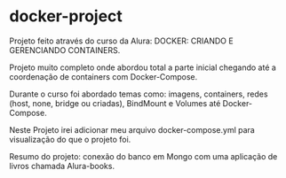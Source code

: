 # docker-project
Projeto feito através do curso da Alura: DOCKER: CRIANDO E GERENCIANDO CONTAINERS. 

Projeto muito completo onde abordou total a parte inicial chegando até a coordenação de containers com Docker-Compose. 

Durante o curso foi abordado temas como: imagens, containers, redes (host, none, bridge ou criadas), BindMount e Volumes até Docker-Compose.

Neste Projeto irei adicionar meu arquivo docker-compose.yml para visualização do que o projeto foi.

Resumo do projeto: conexão do banco em Mongo com uma aplicação de livros chamada Alura-books. 
